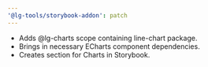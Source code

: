 ```yaml
---
'@lg-tools/storybook-addon': patch
---
```


- Adds @lg-charts scope containing line-chart package.
- Brings in necessary ECharts component dependencies.
- Creates section for Charts in Storybook.
